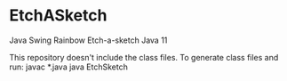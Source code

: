 # EtchASketch
Java Swing Rainbow Etch-a-sketch
Java 11

This repository doesn't include the class files.  To generate class files and run:
javac *.java
java EtchSketch
